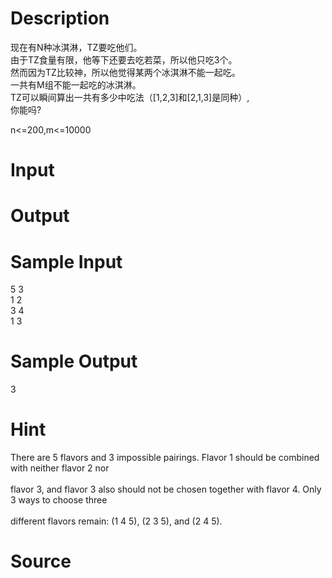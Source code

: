
# Description

<div class="content"><p>现在有N种冰淇淋，TZ要吃他们。<br/>
由于TZ食量有限，他等下还要去吃若菜，所以他只吃3个。<br/>
然而因为TZ比较神，所以他觉得某两个冰淇淋不能一起吃。<br/>
一共有M组不能一起吃的冰淇淋。<br/>
TZ可以瞬间算出一共有多少中吃法（[1,2,3]和[2,1,3]是同种）,<br/>
你能吗?</p>
<p>n&lt;=200,m&lt;=10000</p></div>

# Input

<div class="content"></div>

# Output

<div class="content"></div>

# Sample Input

<div class="content"><span class="sampledata">5 3<br/>
1 2<br/>
3 4<br/>
1 3</span></div>

# Sample Output

<div class="content"><span class="sampledata">3</span></div>

# Hint

<div class="content"><p></p><p>There are 5 flavors and 3 impossible pairings. Flavor 1 should be combined with neither flavor 2 nor<br/><br/>
flavor 3, and flavor 3 also should not be chosen together with flavor 4. Only 3 ways to choose three<br/><br/>
different flavors remain: (1 4 5), (2 3 5), and (2 4 5).</p><p></p></div>

# Source

<div class="content"><p><a href="problemset.php?search="></a></p></div>

